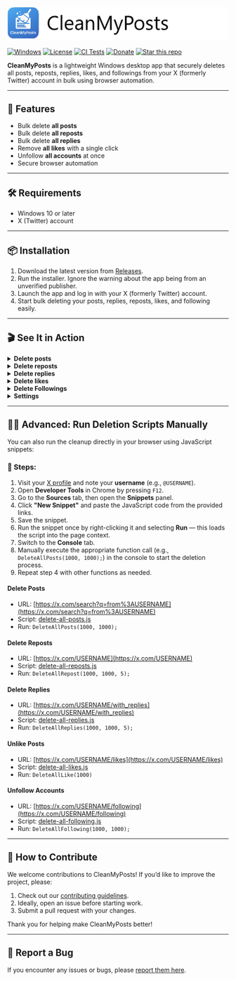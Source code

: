 ﻿![Banner](./src/UI/Assets/banner.png)

[![Windows](https://img.shields.io/badge/platform-Windows-blue)](#)
[![License](https://img.shields.io/badge/License-MIT-blue.svg)](./LICENSE.txt)
[![CI Tests](https://github.com/thorstenalpers/CleanMyPosts/actions/workflows/ci.yml/badge.svg)](https://github.com/thorstenalpers/CleanMyPosts/actions/workflows/ci.yml)
[![Donate](https://img.shields.io/badge/donate-PayPal-yellow)](https://www.paypal.com/donate/?hosted_button_id=QYHGE9LA9SNAN)
[![Star this repo](https://img.shields.io/github/stars/thorstenalpers/CleanMyPosts.svg?style=social&label=Star&maxAge=60)](https://github.com/thorstenalpers/CleanMyPosts)

**CleanMyPosts** is a lightweight Windows desktop app that securely deletes all posts, reposts, replies, likes, and followings from your X (formerly Twitter) account in bulk using browser automation.

---

## 🚀 Features

- Bulk delete **all posts**  
- Bulk delete **all reposts**  
- Bulk delete **all replies**  
- Remove **all likes** with a single click  
- Unfollow **all accounts** at once  
- Secure browser automation  

---

## 🛠️ Requirements

- Windows 10 or later  
- X (Twitter) account  

---

## 📦 Installation

1. Download the latest version from [Releases](https://github.com/thorstenalpers/x-tweet-cleaner/releases).
2. Run the installer. Ignore the warning about the app being from an unverified publisher.
3. Launch the app and log in with your X (formerly Twitter) account.
4. Start bulk deleting your posts, replies, reposts, likes, and following easily.

---

## 🎬 See It in Action

<details>
  <summary><strong>Delete posts</strong></summary>
  <br/>
  <img src="./assets/delete-posts.gif" alt="Delete posts GIF" width="700" />
</details>

<details>
  <summary><strong>Delete reposts</strong></summary>
  <br/>
  <img src="./assets/delete-reposts.gif" alt="Delete reposts GIF" width="700" />
</details>

<details>
  <summary><strong>Delete replies</strong></summary>
  <br/>
  <img src="./assets/delete-replies.gif" alt="Delete replies GIF" width="700" />
</details>

<details>
  <summary><strong>Delete likes</strong></summary>
  <br/>
  <img src="./assets/delete-likes.gif" alt="Delete Likes GIF" width="700" />
</details>

<details>
  <summary><strong>Delete Followings</strong></summary>
  <br/>
  <img src="./assets/delete-following.gif" alt="Unfollow Accounts GIF" width="700" />
</details>

<details>
  <summary><strong>Settings</strong></summary>
  <br/>
  <img src="./assets/settings.png" alt="Settings" width="700" />
</details>

---

## 🧟‍♂️ Advanced: Run Deletion Scripts Manually

You can also run the cleanup directly in your browser using JavaScript snippets:

### 🔧 Steps:

1. Visit your [X profile](https://x.com/) and note your **username** (e.g., `@USERNAME`).
2. Open **Developer Tools** in Chrome by pressing `F12`.
3. Go to the **Sources** tab, then open the **Snippets** panel.
4. Click **"New Snippet"** and paste the JavaScript code from the provided links.
5. Save the snippet.
6. Run the snippet once by right-clicking it and selecting **Run** — this loads the script into the page context.
7. Switch to the **Console** tab.
8. Manually execute the appropriate function call (e.g., `DeleteAllPosts(1000, 1000);`) in the console to start the deletion process.
9. Repeat step 4 with other functions as needed.


#### Delete Posts  
- URL: [https://x.com/search?q=from%3AUSERNAME](https://x.com/search?q=from%3AUSERNAME)  
- Script: [delete-all-posts.js](https://raw.githubusercontent.com/thorstenalpers/CleanMyPosts/refs/heads/main/src/UI/Scripts/delete-all-posts.js)  
- Run: `DeleteAllPosts(1000, 1000);`


#### Delete Reposts  
- URL: [https://x.com/USERNAME](https://x.com/USERNAME)  
- Script: [delete-all-reposts.js](https://raw.githubusercontent.com/thorstenalpers/CleanMyPosts/refs/heads/main/src/UI/Scripts/delete-all-reposts.js)  
- Run: `DeleteAllRepost(1000, 1000, 5);`


#### Delete Replies  
- URL: [https://x.com/USERNAME/with_replies](https://x.com/USERNAME/with_replies)  
- Script: [delete-all-replies.js](https://raw.githubusercontent.com/thorstenalpers/CleanMyPosts/refs/heads/main/src/UI/Scripts/delete-all-replies.js)  
- Run: `DeleteAllReplies(1000, 1000, 5);`

#### Unlike Posts  
- URL: [https://x.com/USERNAME/likes](https://x.com/USERNAME/likes)  
- Script: [delete-all-likes.js](https://raw.githubusercontent.com/thorstenalpers/CleanMyPosts/refs/heads/main/src/UI/Scripts/delete-all-likes.js)  
- Run: `DeleteAllLike(1000)`


#### Unfollow Accounts  
- URL: [https://x.com/USERNAME/following](https://x.com/USERNAME/following)  
- Script: [delete-all-following.js](https://raw.githubusercontent.com/thorstenalpers/CleanMyPosts/refs/heads/main/src/UI/Scripts/delete-all-following.js)  
- Run: `DeleteAllFollowing(1000, 1000);`

---

## 🤝 How to Contribute

We welcome contributions to CleanMyPosts! If you’d like to improve the project, please:

1. Check out our [contributing guidelines](CONTRIBUTING.md).
2. Ideally, open an issue before starting work.
3. Submit a pull request with your changes.

Thank you for helping make CleanMyPosts better!


---


## 🐞 Report a Bug

If you encounter any issues or bugs, please [report them here](https://github.com/thorstenalpers/CleanMyPosts/issues).
